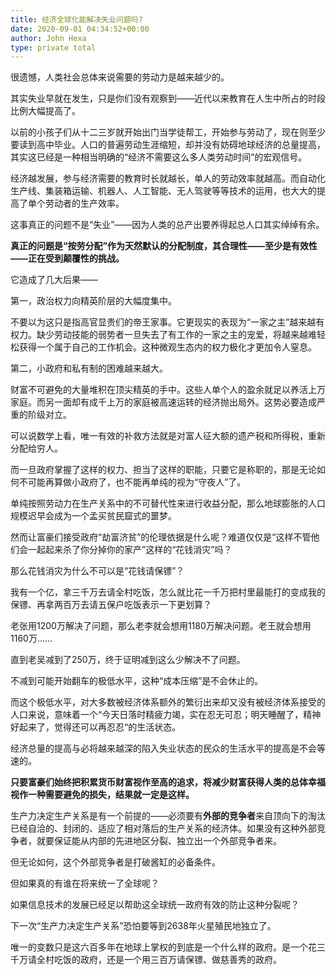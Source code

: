 ```yaml
---
title: 经济全球化能解决失业问题吗?
date: 2020-09-01 04:34:52+00:00
author: John Hexa
type: private total
---
```

很遗憾，人类社会总体来说需要的劳动力是越来越少的。

其实失业早就在发生，只是你们没有观察到——近代以来教育在人生中所占的时段比例大幅提高了。

以前的小孩子们从十二三岁就开始出门当学徒帮工，开始参与劳动了，现在则至少要读到高中毕业。人口的普遍劳动生涯缩短，却并没有妨碍地球经济的总量提高，其实这已经是一种相当明确的“经济不需要这么多人类劳动时间”的宏观信号。

经济越发展，参与经济需要的教育时长就越长，单人的劳动效率就越高。而自动化生产线、集装箱运输、机器人、人工智能、无人驾驶等等技术的运用，也大大的提高了单个劳动者的生产效率。

这事真正的问题不是“失业”——因为人类的总产出要养得起总人口其实绰绰有余。

**真正的问题是“按劳分配”作为天然默认的分配制度，其合理性——至少是有效性——正在受到颠覆性的挑战。**

它造成了几大后果——

第一，政治权力向精英阶层的大幅度集中。

不要以为这只是指高官显贵们的帝王家事。它更现实的表现为“一家之主”越来越有权力。缺少劳动技能的弱势者一旦失去了有工作的一家之主的宠爱，将越来越难轻松获得一个属于自己的工作机会。这种微观生态内的权力极化才更加令人窒息。

第二，小政府和私有制的困难越来越大。

财富不可避免的大量堆积在顶尖精英的手中。这些人单个人的盈余就足以养活上万家庭。而另一面却有成千上万的家庭被高速运转的经济抛出局外。这势必要造成严重的阶级对立。

可以说数学上看，唯一有效的补救方法就是对富人征大额的遗产税和所得税，重新分配给穷人。

而一旦政府掌握了这样的权力、担当了这样的职能，只要它是称职的，那是无论如何不可能再算做小政府了，也不能再单纯的视为“守夜人”了。

单纯按照劳动力在生产关系中的不可替代性来进行收益分配，那么地球膨胀的人口规模迟早会成为一个孟买贫民窟式的噩梦。

然而让富豪们接受政府“劫富济贫”的伦理依据是什么呢？难道仅仅是“这样不管他们会一起起来杀了你分掉你的家产”这样的“花钱消灾”吗？

那么花钱消灾为什么不可以是“花钱请保镖”？

我有一个亿，拿三千万去请全村吃饭，怎么就比花一千万把村里最能打的变成我的保镖、再拿两百万去请五保户吃饭表示一下更划算？

老张用1200万解决了问题，那么老李就会想用1180万解决问题。老王就会想用1160万……

直到老吴减到了250万，终于证明减到这么少解决不了问题。

不减到可能开始翻车的极低水平，这种“成本压缩”是不会休止的。

而这个极低水平，对大多数被经济体系额外的繁衍出来却又没有被经济体系接受的人口来说，意味着一个“今天日落时精疲力竭，实在忍无可忍；明天睡醒了，精神好起来了，觉得还可以再忍忍“的生活状态。

经济总量的提高与必将越来越深的陷入失业状态的民众的生活水平的提高是不会等速的。

**只要富豪们始终把积累货币财富视作至高的追求，将减少财富获得人类的总体幸福视作一种需要避免的损失，结果就一定是这样。**

生产力决定生产关系是有一个前提的——必须要有**外部的竞争者**来自顶向下的淘汰已经自洽的、封闭的、适应了相对落后的生产关系的经济体。如果没有这种外部竞争者，就要保证能从内部的先进地区分裂、独立出一个外部竞争者来。

但无论如何，这个外部竞争者是打破酱缸的必备条件。

但如果真的有谁在将来统一了全球呢？

如果信息技术的发展已经足以帮助这全球统一政府有效的防止这种分裂呢？

下一次“生产力决定生产关系”恐怕要等到2638年火星殖民地独立了。

唯一的变数只是这六百多年在地球上掌权的到底是一个什么样的政府。是一个花三千万请全村吃饭的政府，还是一个用三百万请保镖、做慈善秀的政府。


